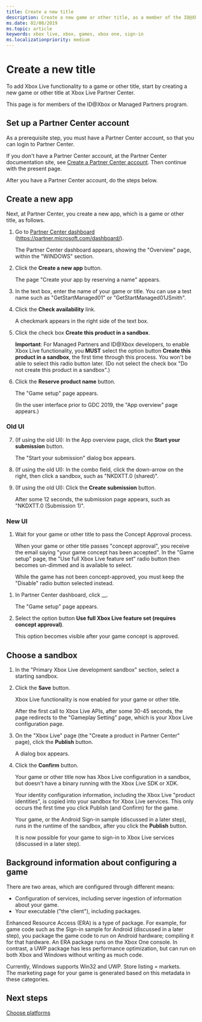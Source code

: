 ```yaml
---
title: Create a new title
description: Create a new game or other title, as a member of the ID@Xbox program or as a Managed Partner.
ms.date: 02/08/2019
ms.topic: article
keywords: xbox live, xbox, games, xbox one, sign-in
ms.localizationpriority: medium
---
```

# Create a new title

To add Xbox Live functionality to a game or other title, start by creating a new game or other title at Xbox Live Partner Center.

This page is for members of the ID@Xbox or Managed Partners program.


<!--===========================================================-->
## Set up a Partner Center account

As a prerequisite step, you must have a Partner Center account, so that you can login to Partner Center.

If you don't have a Partner Center account, at the Partner Center documentation site, see [Create a Partner Center account](https://docs.microsoft.com/en-us/partner-center/mpn-create-a-partner-center-account).
Then continue with the present page.

After you have a Partner Center account, do the steps below.


<!--===========================================================-->
## Create a new app

Next, at Partner Center, you create a new app, which is a game or other title, as follows.

1. Go to [Partner Center dashboard](https://partner.microsoft.com/dashboard/) (https://partner.microsoft.com/dashboard/).

   The Partner Center dashboard appears, showing the "Overview" page, within the "WINDOWS" section.

2. Click the **Create a new app** button.

   The page "Create your app by reserving a name" appears.

3. In the text box, enter the name of your game or title.
   You can use a test name such as "GetStartManaged01" or "GetStartManaged01JSmith". <!--GetStartManaged01mihof-->

4. Click the **Check availability** link.

   A checkmark appears in the right side of the text box.

5. Click the check box **Create this product in a sandbox**.

   **Important**: For Managed Partners and ID@Xbox developers, to enable Xbox Live functionality, you **MUST** select the option button **Create this product in a sandbox**, the first time through this process.
   You won't be able to select this radio button later.
   (Do not select the check box "Do not create this product in a sandbox".)

6. Click the **Reserve product name** button.

   The "Game setup" page appears.

   (In the user interface prior to GDC 2019, the "App overview" page appears.)




### Old UI
<!--delete? old ui?-->
7. (If using the old UI): In the App overview page, click the **Start your submission** button.

   The "Start your submission" dialog box appears.

8. (If using the old UI): In the combo field, click the down-arrow on the right, then click a sandbox, such as "NKDXTT.0 (shared)".

9. (If using the old UI): Click the **Create submission** button.
 
   <!-- correct? or black-box wait? -->
   After some 12 seconds, the submission page appears, such as "NKDXTT.0 (Submission 1)".

   <!-- NOW WHAT DO YOU CLICK IN THE UI? -->

### New UI
   <!-- how to now get to the "Game Setup" page after approved? -->

1. Wait for your game or other title to pass the Concept Approval process.

   When your game or other title passes "concept approval", you receive the email saying "your game concept has been accepted".
   In the "Game setup" page, the "Use full Xbox Live feature set" radio button then becomes un-dimmed and is available to select.

   While the game has not been concept-approved, you must keep the "Disable" radio button selected instead.
   <!-- where is the Disable option button visible? -->

<!-- later, what do you click in the UI to make the "Game setup" page appear?-->

1. In Partner Center dashboard, click __.

   The "Game setup" page appears. 

1. Select the option button **Use full Xbox Live feature set (requires concept approval)**.

   This option becomes visible after your game concept is approved.


<!--===========================================================-->
## Choose a sandbox

1. In the "Primary Xbox Live development sandbox" section, select a starting sandbox.

2. Click the **Save** button.

   Xbox Live functionality is now enabled for your game or other title.

   After the first call to Xbox Live APIs, after some 30-45 seconds, the page redirects to the "Gameplay Setting" page, which is your Xbox Live configuration page.

3. On the "Xbox Live" page (the "Create a product in Partner Center" page), click the **Publish** button.

   A <!--"Foo"--> dialog box appears.

4. Click the **Confirm** button.

   Your game or other title now has Xbox Live configuration in a sandbox, but doesn't have a binary running with the Xbox Live SDK or XDK.

   Your identity configuration information, including the Xbox Live "product identities", is copied into your sandbox for Xbox Live services.
   This only occurs the first time you click Publish (and Confirm) for the game.

   Your game, or the Android Sign-in sample (discussed in a later step), runs in the runtime of the sandbox, after you click the **Publish** button.

   It is now possible for your game to sign-in to Xbox Live services (discussed in a later step).


<!--===========================================================-->
## Background information about configuring a game

There are two areas, which are configured through different means:
*  Configuration of services, including server ingestion of information about your game.
*  Your executable ("the client"), including packages.

Enhanced Resource Access (ERA) is a type of package.
For example, for game code such as the Sign-in sample for Android (discussed in a later step), you package the game code to run on Android hardware; compiling it for that hardware.
An ERA package runs on the Xbox One console.
In contrast, a UWP package has less performance optimization, but can run on both Xbox and Windows without writing as much code.

Currently, Windows supports Win32 and UWP.
Store listing = markets.  
The marketing page for your game is generated based on this metadata in these categories.


<!--===========================================================-->
## Next steps

[Choose platforms](choose-platforms.md)
